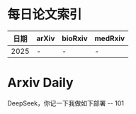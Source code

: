 # 每日论文索引

| 日期 | arXiv | bioRxiv | medRxiv |
|------|-------|---------|---------|
| 2025 | - | - | - |

























































# Arxiv Daily


DeepSeek，你记一下我做如下部署 -- 101
